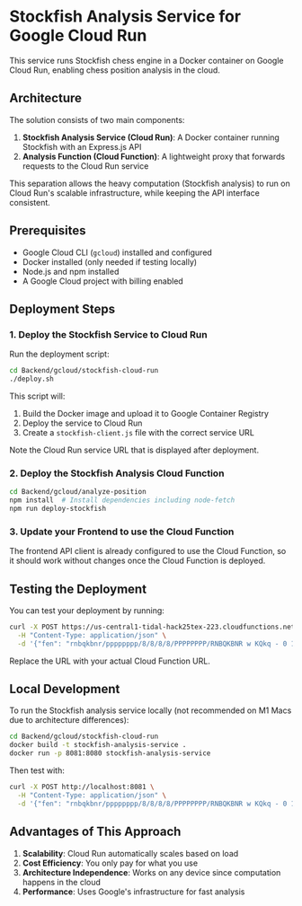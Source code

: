 # Stockfish Analysis Service for Google Cloud Run

This service runs Stockfish chess engine in a Docker container on Google Cloud Run, enabling chess position analysis in the cloud.

## Architecture

The solution consists of two main components:

1. **Stockfish Analysis Service (Cloud Run)**: A Docker container running Stockfish with an Express.js API
2. **Analysis Function (Cloud Function)**: A lightweight proxy that forwards requests to the Cloud Run service

This separation allows the heavy computation (Stockfish analysis) to run on Cloud Run's scalable infrastructure, while keeping the API interface consistent.

## Prerequisites

- Google Cloud CLI (`gcloud`) installed and configured
- Docker installed (only needed if testing locally)
- Node.js and npm installed
- A Google Cloud project with billing enabled

## Deployment Steps

### 1. Deploy the Stockfish Service to Cloud Run

Run the deployment script:

```bash
cd Backend/gcloud/stockfish-cloud-run
./deploy.sh
```

This script will:
1. Build the Docker image and upload it to Google Container Registry
2. Deploy the service to Cloud Run
3. Create a `stockfish-client.js` file with the correct service URL

Note the Cloud Run service URL that is displayed after deployment.

### 2. Deploy the Stockfish Analysis Cloud Function

```bash
cd Backend/gcloud/analyze-position
npm install  # Install dependencies including node-fetch
npm run deploy-stockfish
```

### 3. Update your Frontend to use the Cloud Function

The frontend API client is already configured to use the Cloud Function, so it should work without changes once the Cloud Function is deployed.

## Testing the Deployment

You can test your deployment by running:

```bash
curl -X POST https://us-central1-tidal-hack25tex-223.cloudfunctions.net/analyzeWithStockfish \
  -H "Content-Type: application/json" \
  -d '{"fen": "rnbqkbnr/pppppppp/8/8/8/8/PPPPPPPP/RNBQKBNR w KQkq - 0 1", "depth": 15}'
```

Replace the URL with your actual Cloud Function URL.

## Local Development

To run the Stockfish analysis service locally (not recommended on M1 Macs due to architecture differences):

```bash
cd Backend/gcloud/stockfish-cloud-run
docker build -t stockfish-analysis-service .
docker run -p 8081:8080 stockfish-analysis-service
```

Then test with:

```bash
curl -X POST http://localhost:8081 \
  -H "Content-Type: application/json" \
  -d '{"fen": "rnbqkbnr/pppppppp/8/8/8/8/PPPPPPPP/RNBQKBNR w KQkq - 0 1", "depth": 15}'
```

## Advantages of This Approach

1. **Scalability**: Cloud Run automatically scales based on load
2. **Cost Efficiency**: You only pay for what you use
3. **Architecture Independence**: Works on any device since computation happens in the cloud
4. **Performance**: Uses Google's infrastructure for fast analysis